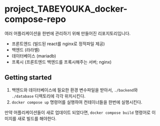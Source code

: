 # project_TABEYOUKA_docker-compose-repo
여러 어플리케이션을 한번에 관리하기 위해 만들어진 리포지토리입니다.
- 프론트엔드 (빌드된 react를 nginx로 정적파일 제공)
- 백엔드 (라라벨)
- 데이터베이스 (mariadb)
- 프록시 (프론트엔드 백엔드를 프록시해주는 서버; nginx)

## Getting started
1. 백엔드와 데이터베이스에 필요한 환경 변수파일을 받아서, `./backend`와 `./database` 디렉토리에 각각 위치시킨다.
2. `docker compose up` 명령어를 실행하여 컨테이너들을 한번에 실행시킨다.

만약 어플리케이션들이 새로 업데이트 되었다면, `docker compose build` 명령어로 이미지를 새로 빌드를 해야한다.
